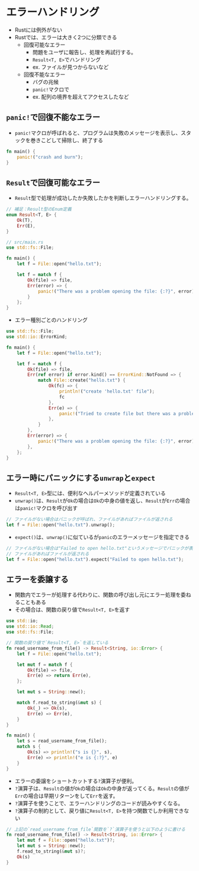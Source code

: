 # エラーハンドリング

- Rustには例外がない
- Rustでは、エラーは大きく2つに分類できる
  - 回復可能なエラー
    - 問題をユーザに報告し、処理を再試行する。
    - `Result<T, E>`でハンドリング
    - ex. ファイルが見つからないなど
  - 回復不能なエラー
    - バグの兆候
    - `panic!`マクロで
    - ex. 配列の境界を超えてアクセスしたなど

## `panic!`で回復不能なエラー

- `panic!`マクロが呼ばれると、プログラムは失敗のメッセージを表示し、スタックを巻きこどして掃除し、終了する

```rs
fn main() {
    panic!("crash and burn");
}
```

## `Result`で回復可能なエラー

- `Result`型で処理が成功したか失敗したかを判断しエラーハンドリングする。

```rs
// 補足：Result型のEnum定義
enum Result<T, E> {
    Ok(T),
    Err(E),
}

// src/main.rs
use std::fs::File;

fn main() {
    let f = File::open("hello.txt");

    let f = match f {
        Ok(file) => file,
        Err(error) => {
            panic!("There was a problem opening the file: {:?}", error);
        }
    };
}
```

- エラー種別ごとのハンドリング

```rs
use std::fs::File;
use std::io::ErrorKind;

fn main() {
    let f = File::open("hello.txt");

    let f = match f {
        Ok(file) => file,
        Err(ref error) if error.kind() == ErrorKind::NotFound => {
            match File::create("hello.txt") {
                Ok(fc) => {
                    println!("create 'hello.txt' file");
                    fc
                },
                Err(e) => {
                    panic!("Tried to create file but there was a problem: {:?}", e)
                },
            }
        },
        Err(error) => {
            panic!("There was a problem opening the file: {:?}", error)
        },
    };
}
```

## エラー時にパニックにする`unwrap`と`expect`

- `Result<T, E>`型には、便利なヘルパーメソッドが定義されている
- `unwrap()`は、`Result`が`Ok`の場合は`Ok`の中身の値を返し、`Result`が`Err`の場合は`panic!`マクロを呼び出す

```rs
// ファイルがない場合はパニックが呼ばれ、ファイルがあればファイルが返される
let f = File::open("hello.txt").unwrap();
```

- `expect()`は、`unwrap()`に似ているが`panic`のエラーメッセージを指定できる

```rs
// ファイルがない場合は"Failed to open hello.txt"というメッセージでパニックが表示され、
// ファイルがあればファイルが返される
let f = File::open("hello.txt").expect("Failed to open hello.txt");
```

## エラーを委譲する

- 関数内でエラーが処理する代わりに、関数の呼び出し元にエラー処理を委ねることもある
- その場合は、関数の戻り値で`Result<T, E>`を返す

```rs
use std::io;
use std::io::Read;
use std::fs::File;

// 関数の戻り値で`Result<T, E>`を返している
fn read_username_from_file() -> Result<String, io::Error> {
    let f = File::open("hello.txt");

    let mut f = match f {
        Ok(file) => file,
        Err(e) => return Err(e),
    };

    let mut s = String::new();

    match f.read_to_string(&mut s) {
        Ok(_) => Ok(s),
        Err(e) => Err(e),
    }
}

fn main() {
    let s = read_username_from_file();
    match s {
        Ok(s) => println!("s is {}", s),
        Err(e) => println!("e is {:?}", e)
    }
}
```

- エラーの委譲をショートカットする`?`演算子が便利。
- `?`演算子は、`Result`の値が`Ok`の場合は`Ok`の中身が返ってくる。`Result`の値が`Err`の場合は早期リターンをして`Err`を返す。
- `?`演算子を使うことで、エラーハンドリングのコードが読みやすくなる。
- `?`演算子の制約として、戻り値に`Result<T, E>`を持つ関数でしか利用できない

```rs
// 上記の`read_username_from_file`関数を`?`演算子を使うと以下のように書ける
fn read_username_from_file() -> Result<String, io::Error> {
    let mut f = File::open("hello.txt")?;
    let mut s = String::new();
    f.read_to_string(&mut s)?;
    Ok(s)
}
```
